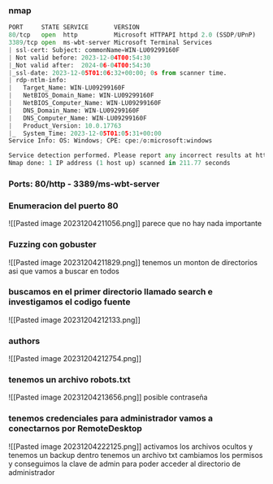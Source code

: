 ### nmap
```python
PORT     STATE SERVICE       VERSION
80/tcp   open  http          Microsoft HTTPAPI httpd 2.0 (SSDP/UPnP)
3389/tcp open  ms-wbt-server Microsoft Terminal Services
| ssl-cert: Subject: commonName=WIN-LU09299160F
| Not valid before: 2023-12-04T00:54:30
|_Not valid after:  2024-06-04T00:54:30
|_ssl-date: 2023-12-05T01:06:32+00:00; 0s from scanner time.
| rdp-ntlm-info: 
|   Target_Name: WIN-LU09299160F
|   NetBIOS_Domain_Name: WIN-LU09299160F
|   NetBIOS_Computer_Name: WIN-LU09299160F
|   DNS_Domain_Name: WIN-LU09299160F
|   DNS_Computer_Name: WIN-LU09299160F
|   Product_Version: 10.0.17763
|_  System_Time: 2023-12-05T01:05:31+00:00
Service Info: OS: Windows; CPE: cpe:/o:microsoft:windows

Service detection performed. Please report any incorrect results at https://nmap.org/submit/ .
Nmap done: 1 IP address (1 host up) scanned in 211.77 seconds
```

### Ports: 80/http - 3389/ms-wbt-server

### Enumeracion del puerto 80
![[Pasted image 20231204211056.png]]
parece que no hay nada importante

### Fuzzing con gobuster
![[Pasted image 20231204211829.png]]
tenemos un monton de directorios asi que vamos a buscar en todos

### buscamos en el primer directorio llamado search e investigamos el codigo fuente 
![[Pasted image 20231204212133.png]]

### authors
![[Pasted image 20231204212754.png]]

### tenemos un archivo robots.txt
![[Pasted image 20231204213656.png]]
posible contraseña

### tenemos credenciales para administrador vamos a conectarnos por RemoteDesktop
![[Pasted image 20231204222125.png]]
activamos los archivos ocultos y tenemos un backup dentro tenemos un archivo txt cambiamos los permisos y conseguimos la clave de admin para poder acceder al directorio de administrador
